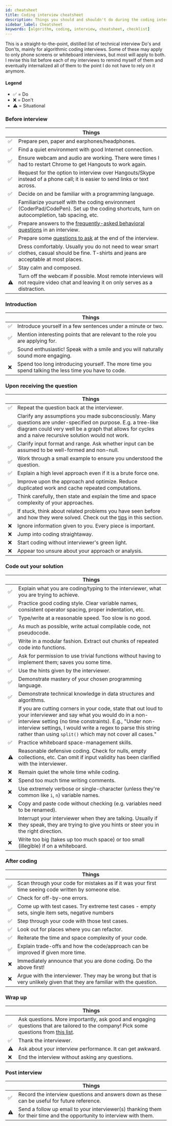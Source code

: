 ```yaml
---
id: cheatsheet
title: Coding interview cheatsheet
description: Things you should and shouldn't do during the coding interview
sidebar_label: Cheatsheet
keywords: [algorithm, coding, interview, cheatsheet, checklist]
---
```


<head>
  <title>Coding interview cheatsheet | Tech Interview Handbook</title>
  <meta property="og:title" content="Coding interview cheatsheet | Tech Interview Handbook"/>
</head>

This is a straight-to-the-point, distilled list of technical interview Do's and Don'ts, mainly for algorithmic coding interviews. Some of these may apply to only phone screens or whiteboard interviews, but most will apply to both. I revise this list before each of my interviews to remind myself of them and eventually internalized all of them to the point I do not have to rely on it anymore.

#### Legend

- ✅ = Do
- ❌ = Don't
- ⚠️ = Situational

### Before interview

|  | Things |
| --- | --- |
| ✅ | Prepare pen, paper and earphones/headphones. |
| ✅ | Find a quiet environment with good Internet connection. |
| ✅ | Ensure webcam and audio are working. There were times I had to restart Chrome to get Hangouts to work again. |
| ✅ | Request for the option to interview over Hangouts/Skype instead of a phone call; it is easier to send links or text across. |
| ✅ | Decide on and be familiar with a programming language. |
| ✅ | Familiarize yourself with the coding environment (CoderPad/CodePen). Set up the coding shortcuts, turn on autocompletion, tab spacing, etc. |
| ✅ | Prepare answers to the [frequently-asked behavioral questions](behavioral-questions.md) in an interview. |
| ✅ | Prepare some [questions to ask](questions-to-ask.md) at the end of the interview. |
| ✅ | Dress comfortably. Usually you do not need to wear smart clothes, casual should be fine. T-shirts and jeans are acceptable at most places. |
| ✅ | Stay calm and composed. |
| ⚠️ | Turn off the webcam if possible. Most remote interviews will not require video chat and leaving it on only serves as a distraction. |

### Introduction

|  | Things |
| --- | --- |
| ✅ | Introduce yourself in a few sentences under a minute or two. |
| ✅ | Mention interesting points that are relevant to the role you are applying for. |
| ✅ | Sound enthusiastic! Speak with a smile and you will naturally sound more engaging. |
| ❌ | Spend too long introducing yourself. The more time you spend talking the less time you have to code. |

### Upon receiving the question

|  | Things |
| --- | --- |
| ✅ | Repeat the question back at the interviewer. |
| ✅ | Clarify any assumptions you made subconsciously. Many questions are under-specified on purpose. E.g. a tree-like diagram could very well be a graph that allows for cycles and a naive recursive solution would not work. |
| ✅ | Clarify input format and range. Ask whether input can be assumed to be well-formed and non-null. |
| ✅ | Work through a small example to ensure you understood the question. |
| ✅ | Explain a high level approach even if it is a brute force one. |
| ✅ | Improve upon the approach and optimize. Reduce duplicated work and cache repeated computations. |
| ✅ | Think carefully, then state and explain the time and space complexity of your approaches. |
| ✅ | If stuck, think about related problems you have seen before and how they were solved. Check out the [tips](algorithms/introduction.md) in this section. |
| ❌ | Ignore information given to you. Every piece is important. |
| ❌ | Jump into coding straightaway. |
| ❌ | Start coding without interviewer's green light. |
| ❌ | Appear too unsure about your approach or analysis. |

### Code out your solution

|  | Things |
| --- | --- |
| ✅ | Explain what you are coding/typing to the interviewer, what you are trying to achieve. |
| ✅ | Practice good coding style. Clear variable names, consistent operator spacing, proper indentation, etc. |
| ✅ | Type/write at a reasonable speed. Too slow is no good. |
| ✅ | As much as possible, write actual compilable code, not pseudocode. |
| ✅ | Write in a modular fashion. Extract out chunks of repeated code into functions. |
| ✅ | Ask for permission to use trivial functions without having to implement them; saves you some time. |
| ✅ | Use the hints given by the interviewer. |
| ✅ | Demonstrate mastery of your chosen programming language. |
| ✅ | Demonstrate technical knowledge in data structures and algorithms. |
| ✅ | If you are cutting corners in your code, state that out loud to your interviewer and say what you would do in a non-interview setting (no time constraints). E.g., "Under non-interview settings, I would write a regex to parse this string rather than using `split()` which may not cover all cases." |
| ✅ | Practice whiteboard space-management skills. |
| ⚠️ | Reasonable defensive coding. Check for nulls, empty collections, etc. Can omit if input validity has been clarified with the interviewer. |
| ❌ | Remain quiet the whole time while coding. |
| ❌ | Spend too much time writing comments. |
| ❌ | Use extremely verbose or single-character (unless they're common like `i`, `n`) variable names. |
| ❌ | Copy and paste code without checking (e.g. variables need to be renamed). |
| ❌ | Interrupt your interviewer when they are talking. Usually if they speak, they are trying to give you hints or steer you in the right direction. |
| ❌ | Write too big (takes up too much space) or too small (illegible) if on a whiteboard. |

### After coding

|  | Things |
| --- | --- |
| ✅ | Scan through your code for mistakes as if it was your first time seeing code written by someone else. |
| ✅ | Check for off-by-one errors. |
| ✅ | Come up with test cases. Try extreme test cases - empty sets, single item sets, negative numbers |
| ✅ | Step through your code with those test cases. |
| ✅ | Look out for places where you can refactor. |
| ✅ | Reiterate the time and space complexity of your code. |
| ✅ | Explain trade-offs and how the code/approach can be improved if given more time. |
| ❌ | Immediately announce that you are done coding. Do the above first! |
| ❌ | Argue with the interviewer. They may be wrong but that is very unlikely given that they are familiar with the question. |

### Wrap up

|  | Things |
| --- | --- |
| ✅ | Ask questions. More importantly, ask good and engaging questions that are tailored to the company! Pick some questions from [this list](questions-to-ask.md). |
| ✅ | Thank the interviewer. |
| ⚠️ | Ask about your interview performance. It can get awkward. |
| ❌ | End the interview without asking any questions. |

### Post interview

|  | Things |
| --- | --- |
| ✅ | Record the interview questions and answers down as these can be useful for future reference. |
| ⚠️ | Send a follow up email to your interviewer(s) thanking them for their time and the opportunity to interview with them. |
